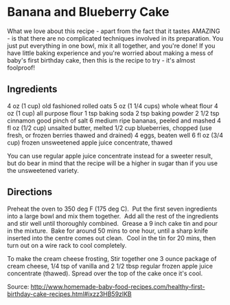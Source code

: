 # Banana and Blueberry Cake

What we love about this recipe - apart from the fact that it tastes AMAZING - is that there are no complicated techniques involved in its preparation. You just put everything in one bowl, mix it all together, and you're done! If you have little baking experience and you're worried about making a mess of baby's first birthday cake, then this is the recipe to try - it's almost foolproof!

## Ingredients
4 oz (1 cup) old fashioned rolled oats
5 oz (1 1/4 cups) whole wheat flour
4 oz (1 cup) all purpose flour
1 tsp baking soda
2 tsp baking powder
2 1/2 tsp cinnamon
good pinch of salt
6 medium ripe bananas, peeled and mashed
4 fl oz (1/2 cup) unsalted butter, melted
1/2 cup blueberries, chopped (use fresh, or frozen berries thawed and drained)
4 eggs, beaten well
6 fl oz (3/4 cup) frozen unsweetened apple juice concentrate, thawed

You can use regular apple juice concentrate instead for a sweeter result, but do bear in mind that the recipe will be a higher in sugar than if you use the unsweetened variety. 

## Directions

Preheat the oven to 350 deg F (175 deg C).  Put the first seven ingredients into a large bowl and mix them together.  Add all the rest of the ingredients and stir well until thoroughly combined.  Grease a 9 inch cake tin and pour in the mixture.  Bake for around 50 mins to one hour, until a sharp knife inserted into the centre comes out clean.  Cool in the tin for 20 mins, then turn out on a wire rack to cool completely.

To make the cream cheese frosting,
Stir together one 3 ounce package of cream cheese, 1/4 tsp of vanilla and 2 1/2 tbsp regular frozen apple juice concentrate (thawed). Spread over the top of the cake once it's cool.

Source: http://www.homemade-baby-food-recipes.com/healthy-first-birthday-cake-recipes.html#ixzz3HB59zlKB
